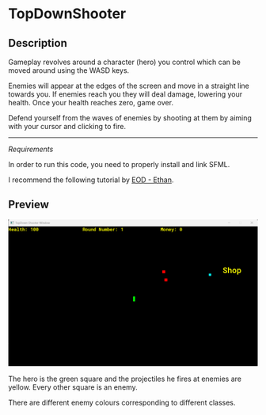 # TopDownShooter


## Description

Gameplay revolves around a character (hero) you control which can be moved around using the WASD keys. 

Enemies will appear at the edges of the screen and move in a straight line towards you. If enemies reach you they will deal damage, lowering your health. Once your health reaches zero, game over.

Defend yourself from the waves of enemies by shooting at them by aiming with your cursor and clicking to fire. 

---
*Requirements*

In order to run this code, you need to properly install and link SFML.

I recommend the following tutorial by [EOD - Ethan](https://www.youtube.com/watch?v=lFzpkvrscs4).

## Preview

![Image of game screen](/README_images/hero_and_enemies.png)

The hero is the green square and the projectiles he fires at enemies are yellow. Every other square is an enemy.

There are different enemy colours corresponding to different classes. 
